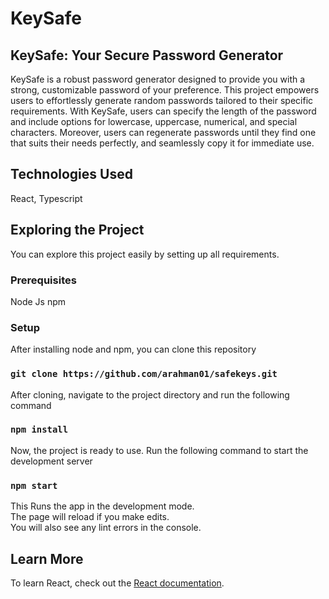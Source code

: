# KeySafe

## KeySafe: Your Secure Password Generator

KeySafe is a robust password generator designed to provide you with a strong, customizable password of your preference. This project empowers users to effortlessly generate random passwords tailored to their specific requirements. With KeySafe, users can specify the length of the password and include options for lowercase, uppercase, numerical, and special characters. Moreover, users can regenerate passwords until they find one that suits their needs perfectly, and seamlessly copy it for immediate use.

## Technologies Used

React, Typescript

## Exploring the Project

You can explore this project easily by setting up all requirements.

### Prerequisites

Node Js
npm

### Setup

After installing node and npm, you can clone this repository

### `git clone https://github.com/arahman01/safekeys.git`

After cloning, navigate to the project directory and run the following command

### `npm install`

Now, the project is ready to use. Run the following command to start the development server

### `npm start`

This Runs the app in the development mode.\
The page will reload if you make edits.\
You will also see any lint errors in the console.

## Learn More

To learn React, check out the [React documentation](https://reactjs.org/).
